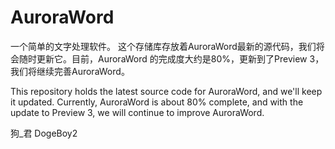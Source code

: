 # AuroraWord
一个简单的文字处理软件。
这个存储库存放着AuroraWord最新的源代码，我们将会随时更新它。目前，AuroraWord 的完成度大约是80%，更新到了Preview 3，我们将继续完善AuroraWord。

This repository holds the latest source code for AuroraWord, and we'll keep it updated. Currently,
AuroraWord is about 80% complete, and with the update to Preview 3, we will continue to improve AuroraWord.

狗_君 DogeBoy2

